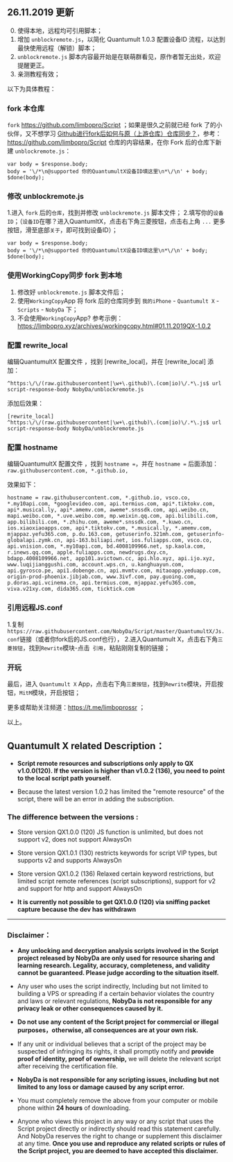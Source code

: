 ## 26.11.2019 更新
0. 使得本地，远程均可引用脚本；
1. 增加 `unblockremote.js`，以简化 Quantumult 1.0.3 配置设备ID 流程，以达到最快使用远程（解锁）脚本； 
2. `unblockremote.js` 脚本内容最开始是在联萌群看见，原作者暂无出处，欢迎提醒更正。
3. 亲测教程有效； 

以下为具体教程：

### fork 本仓库
`fork` https://github.com/limbopro/Script ；如果是很久之前就已经 fork 了的小伙伴，又不想学习 [Github进行fork后如何与原（上游仓库）仓库同步？](https://limbopro.xyz/archives/3856.html#fork后如何同步上游仓库新更新内容？)，参考：https://github.com/limbopro/Script 仓库的内容结果，在你 Fork 后的仓库下新建 `unblockremote.js`：

```
var body = $response.body;
body = '\/*\n@supported 你的QuantumultX设备ID填这里\n*\/\n' + body;
$done(body);
```

### 修改 unblockremote.js

1.进入 `fork` 后的`仓库`，找到并修改 `unblockremote.js` 脚本文件； 2.填写你的`设备ID`；（`设备ID`在哪？进入QuantumltX，点击右下角三菱按钮，点击右上角 `...` 更多按钮，滑至底部`关于`，即可找到设备ID）；

```
var body = $response.body;
body = '\/*\n@supported 你的QuantumultX设备ID填这里\n*\/\n' + body;
$done(body);
```

### 使用WorkingCopy同步 fork 到本地
1. 修改好 `unblockremote.js` 脚本文件后；
2. 使用`WorkingCopy`App 将 fork 后的仓库同步到 `我的iPhone` - `Quantumult X` - `Scripts` - `NobyDa` 下；
3. 不会使用`WorkingCopy`App? 参考示例：https://limbopro.xyz/archives/workingcopy.html#01.11.2019QX-1.0.2

### 配置 rewrite_local

编辑QuantumultX 配置文件 ，找到 [rewrite_local]，并在 [rewrite_local] 添加：

```
^https:\/\/(raw.githubusercontent|\w+\.github)\.(com|io)\/.*\.js$ url script-response-body NobyDa/unblockremote.js
```

添加后效果：

```
[rewrite_local]
^https:\/\/(raw.githubusercontent|\w+\.github)\.(com|io)\/.*\.js$ url script-response-body NobyDa/unblockremote.js
```

### 配置 hostname

编辑QuantumultX 配置文件 ，找到 `hostname =`，并在 `hostname =` 后面添加：`raw.githubusercontent.com, *.github.io,`

效果如下：

```
hostname = raw.githubusercontent.com, *.github.io, vsco.co, *.my10api.com, *googlevideo.com, api.termius.com, api*.tiktokv.com, api*.musical.ly, api*.amemv.com, aweme*.snssdk.com, api.weibo.cn, mapi.weibo.com, *.uve.weibo.com, mp.weixin.qq.com, api.bilibili.com, app.bilibili.com, *.zhihu.com, aweme*.snssdk.com, *.kuwo.cn, ios.xiaoxiaoapps.com, api*.tiktokv.com, *.musical.ly, *.amemv.com, mjappaz.yefu365.com, p.du.163.com, getuserinfo.321mh.com, getuserinfo-globalapi.zymk.cn, api-163.biliapi.net, ios.fuliapps.com, vsco.co, api.vnision.com, *.my10api.com, bd.4008109966.net, sp.kaola.com, r.inews.qq.com, apple.fuliapps.com, newdrugs.dxy.cn, bdapp.4008109966.net, app101.avictown.cc, api.hlo.xyz, api.ijo.xyz, www.luqijianggushi.com, account.wps.cn, u.kanghuayun.com, api.gyrosco.pe, api1.dobenge.cn, api.mvmtv.com, mitaoapp.yeduapp.com, origin-prod-phoenix.jibjab.com, www.3ivf.com, pay.guoing.com, p.doras.api.vcinema.cn, api.termius.com, mjappaz.yefu365.com, viva.v21xy.com, dida365.com, ticktick.com
```

### 引用远程JS.conf

1.复制`https://raw.githubusercontent.com/NobyDa/Script/master/QuantumultX/Js.conf`链接（或者你fork后的JS.conf也行）， 2.进入Quantumult X，点击右下角`三菱按钮`，找到`Rewrite`模块-点击` 引用`，粘贴刚刚复制的链接；

### 开玩

最后，进入 `Quantumult X` App，点击右下角`三菱按钮`，找到`Rewrite`模块，开启按钮，`MitM`模块，开启按钮；

更多或帮助关注频道：https://t.me/limboprossr ；

以上。

## Quantumult X related Description：

* **Script remote resources and subscriptions only apply to QX v1.0.0(120). If the version is higher than v1.0.2 (136), you need to point to the local script path yourself.**

* Because the latest version 1.0.2 has limited the "remote resource" of the script, there will be an error in adding the subscription.

### The difference between the versions :

* Store version QX1.0.0 (120) JS function is unlimited, but does not support v2, does not support AlwaysOn

* Store version QX1.0.1 (130) restricts keywords for script VIP types, but supports v2 and supports AlwaysOn

* Store version QX1.0.2 (136) Relaxed certain keyword restrictions, but limited script remote references (script subscriptions), support for v2 and support for http and support AlwaysOn

* **It is currently not possible to get QX1.0.0 (120) via sniffing packet capture because the dev has withdrawn**

---

### Disclaimer：

* **Any unlocking and decryption analysis scripts involved in the Script project released by NobyDa are only used for resource sharing and learning research. Legality, accuracy, completeness, and validity cannot be guaranteed. Please judge according to the situation itself.**

* Any user who uses the script indirectly, Including but not limited to building a VPS or spreading if a certain behavior violates the country and laws or relevant regulations, **NobyDa is not responsible for any privacy leak or other consequences caused by it.**

* **Do not use any content of the Script project for commercial or illegal purposes，otherwise, all consequences are at your own risk.**

* If any unit or individual believes that a script of the project may be suspected of infringing its rights, it shall promptly notify and **provide proof of identity, proof of ownership,** we will delete the relevant script after receiving the certification file.

* **NobyDa is not responsible for any scripting issues, including but not limited to any loss or damage caused by any script error.**

* You must completely remove the above from your computer or mobile phone within **24 hours** of downloading.

* Anyone who views this project in any way or any script that uses the Script project directly or indirectly should read this statement carefully. And NobyDa reserves the right to change or supplement this disclaimer at any time. **Once you use and reproduce any related scripts or rules of the Script project, you are deemed to have accepted this disclaimer.**

